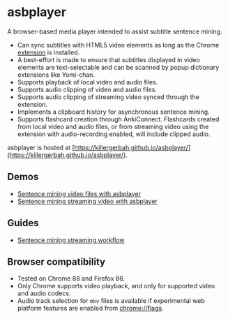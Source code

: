 # asbplayer

A browser-based media player intended to assist subtitle sentence mining.

- Can sync subtitles with HTML5 video elements as long as the Chrome [extension](https://github.com/killergerbah/asbplayer/releases/tag/latest) is installed.
- A best-effort is made to ensure that subtitles displayed in video elements are text-selectable and can be scanned by
  popup dictionary extensions like Yomi-chan.
- Supports playback of local video and audio files.
- Supports audio clipping of video and audio files.
- Supports audio clipping of streaming video synced through the extension.
- Implements a clipboard history for asynchronous sentence mining.
- Supports flashcard creation through AnkiConnect. Flashcards created from local video and audio files, or from streaming video using the extension with audio-recording enabled, will include clipped audio.

asbplayer is hosted at [https://killergerbah.github.io/asbplayer/](https://killergerbah.github.io/asbplayer/).

## Demos

- [Sentence mining video files with asbplayer](https://www.youtube.com/watch?v=Khipc3zLMiA)
- [Sentence mining streaming video with asbplayer](https://www.youtube.com/watch?v=fau1BNNDrEQ)

## Guides

- [Sentence mining streaming workflow](https://learnjapanese.moe/streamworkflow/)

## Browser compatibility

- Tested on Chrome 88 and Firefox 86.
- Only Chrome supports video playback, and only for supported video and audio codecs.
- Audio track selection for `mkv` files is available if experimental web platform features are enabled from [chrome://flags](chrome://flags).
